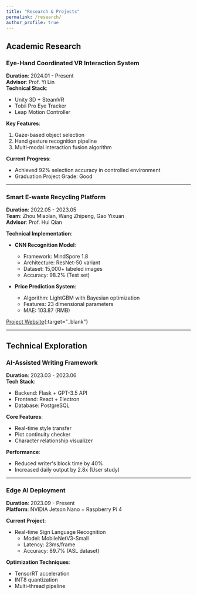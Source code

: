 ```yaml
---
title: "Research & Projects"
permalink: /research/
author_profile: true
---
```


## Academic Research

### Eye-Hand Coordinated VR Interaction System
**Duration**: 2024.01 - Present  
**Advisor**: Prof. Yi Lin  
**Technical Stack**:
- Unity 3D + SteamVR
- Tobii Pro Eye Tracker
- Leap Motion Controller

**Key Features**:
1. Gaze-based object selection
2. Hand gesture recognition pipeline
3. Multi-modal interaction fusion algorithm

**Current Progress**:
- Achieved 92% selection accuracy in controlled environment
- Graduation Project Grade: Good

---

### Smart E-waste Recycling Platform
**Duration**: 2022.05 - 2023.05  
**Team**: Zhou Miaolan, Wang Zhipeng, Gao Yixuan  
**Advisor**: Prof. Hui Qian

**Technical Implementation**:
- **CNN Recognition Model**:
  - Framework: MindSpore 1.8
  - Architecture: ResNet-50 variant
  - Dataset: 15,000+ labeled images
  - Accuracy: 98.2% (Test set)

- **Price Prediction System**:
  - Algorithm: LightGBM with Bayesian optimization
  - Features: 23 dimensional parameters
  - MAE: 103.87 (RMB)

[Project Website](https://recycle.snake-konginchrist.com){:target="_blank"}

---

## Technical Exploration

### AI-Assisted Writing Framework
**Duration**: 2023.03 - 2023.06  
**Tech Stack**:
- Backend: Flask + GPT-3.5 API
- Frontend: React + Electron
- Database: PostgreSQL

**Core Features**:
- Real-time style transfer
- Plot continuity checker
- Character relationship visualizer

**Performance**:
- Reduced writer's block time by 40%
- Increased daily output by 2.8x (User study)

---

### Edge AI Deployment
**Duration**: 2023.09 - Present  
**Platform**: NVIDIA Jetson Nano + Raspberry Pi 4

**Current Project**:
- Real-time Sign Language Recognition
  - Model: MobileNetV3-Small
  - Latency: 23ms/frame
  - Accuracy: 89.7% (ASL dataset)

**Optimization Techniques**:
- TensorRT acceleration
- INT8 quantization
- Multi-thread pipeline 